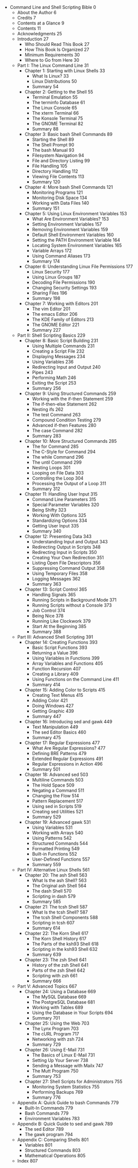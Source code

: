 - Command Line and Shell Scripting Bible  0
    - About the Author    6
    - Credits 7
    - Contents at a Glance    9
    - Contents    11
    - Acknowledgments 25
    - Introduction    27
        - Who Should Read This Book   27
        - How This Book Is Organized  27
        - Minimum Requirements    30
        - Where to Go from Here   30
    - Part I: The Linux Command Line  31
        - Chapter 1: Starting with Linux Shells   33
            - What Is Linux?  33
            - Linux Distributions 50
            - Summary 54
        - Chapter 2: Getting to the Shell 55
            - Terminal Emulation  55
            - The terminfo Database   61
            - The Linux Console   65
            - The xterm Terminal  66
            - The Konsole Terminal    75
            - The GNOME Terminal  82
            - Summary 88
        - Chapter 3: Basic bash Shell Commands    89
            - Starting the Shell  89
            - The Shell Prompt    90
            - The bash Manual 93
            - Filesystem Navigation   94
            - File and Directory Listing  99
            - File Handling   105
            - Directory Handling  112
            - Viewing File Contents   113
            - Summary 120
        - Chapter 4: More bash Shell Commands 121
            - Monitoring Programs 121
            - Monitoring Disk Space   134
            - Working with Data Files 140
            - Summary 151
        - Chapter 5: Using Linux Environment Variables    153
            - What Are Environment Variables? 153
            - Setting Environment Variables   157
            - Removing Environment Variables  159
            - Default Shell Environment Variables 160
            - Setting the PATH Environment Variable   164
            - Locating System Environment Variables   165
            - Variable Arrays 172
            - Using Command Aliases   173
            - Summary 174
        - Chapter 6: Understanding Linux File Permissions 177
            - Linux Security  177
            - Using Linux Groups  187
            - Decoding File Permissions   190
            - Changing Security Settings  193
            - Sharing Files   196
            - Summary 198
        - Chapter 7: Working with Editors 201
            - The vim Editor  201
            - The emacs Editor    206
            - The KDE Family of Editors   213
            - The GNOME Editor    221
            - Summary 227
    - Part II: Shell Scripting Basics 229
        - Chapter 8: Basic Script Building    231
            - Using Multiple Commands 231
            - Creating a Script File  232
            - Displaying Messages 234
            - Using Variables 236
            - Redirecting Input and Output    240
            - Pipes   243
            - Performing Math 246
            - Exiting the Script  253
            - Summary 256
        - Chapter 9: Using Structured Commands    259
            - Working with the if-then Statement  259
            - The if-then-else Statement  262
            - Nesting ifs 262
            - The test Command    263
            - Compound Condition Testing  279
            - Advanced if-then Features   280
            - The case Command    282
            - Summary 283
        - Chapter 10: More Structured Commands    285
            - The for Command 285
            - The C-Style for Command 294
            - The while Command   296
            - The until Command   299
            - Nesting Loops   301
            - Looping on File Data    303
            - Controlling the Loop    304
            - Processing the Output of a Loop 311
            - Summary 312
        - Chapter 11: Handling User Input 315
            - Command Line Parameters 315
            - Special Parameter Variables 320
            - Being Shifty    323
            - Working With Options    325
            - Standardizing Options   334
            - Getting User Input  335
            - Summary 340
        - Chapter 12: Presenting Data 343
            - Understanding Input and Output  343
            - Redirecting Output in Scripts   348
            - Redirecting Input in Scripts    350
            - Creating Your Own Redirection   351
            - Listing Open File Descriptors   356
            - Suppressing Command Output  358
            - Using Temporary Files   358
            - Logging Messages    362
            - Summary 363
        - Chapter 13: Script Control  365
            - Handling Signals    365
            - Running Scripts in Background Mode  371
            - Running Scripts without a Console   373
            - Job Control 374
            - Being Nice  378
            - Running Like Clockwork  379
            - Start At the Beginning  385
            - Summary 388
    - Part III: Advanced Shell Scripting  391
        - Chapter 14: Creating Functions  393
            - Basic Script Functions  393
            - Returning a Value   396
            - Using Variables in Functions    399
            - Array Variables and Functions   405
            - Function Recursion  407
            - Creating a Library  409
            - Using Functions on the Command Line 411
            - Summary 414
        - Chapter 15: Adding Color to Scripts 415
            - Creating Text Menus 415
            - Adding Color    421
            - Doing Windows   427
            - Getting Graphic 439
            - Summary 447
        - Chapter 16: Introducing sed and gawk    449
            - Text Manipulation   449
            - The sed Editor Basics   460
            - Summary 475
        - Chapter 17: Regular Expressions 477
            - What Are Regular Expressions?   477
            - Defining BRE Patterns   479
            - Extended Regular Expressions    491
            - Regular Expressions in Action   496
            - Summary 501
        - Chapter 18: Advanced sed    503
            - Multiline Commands  503
            - The Hold Space  509
            - Negating a Command  511
            - Changing the Flow   514
            - Pattern Replacement 517
            - Using sed in Scripts    519
            - Creating sed Utilities  521
            - Summary 529
        - Chapter 19: Advanced gawk   531
            - Using Variables 531
            - Working with Arrays 540
            - Using Patterns  542
            - Structured Commands 544
            - Formatted Printing  549
            - Built-in Functions  552
            - User-Defined Functions  557
            - Summary 559
    - Part IV: Alternative Linux Shells   561
        - Chapter 20: The ash Shell   563
            - What Is the ash Shell?  563
            - The Original ash Shell  564
            - The dash Shell  570
            - Scripting in dash   579
            - Summary 585
        - Chapter 21: The tcsh Shell  587
            - What Is the tcsh Shell? 587
            - The tcsh Shell Components   588
            - Scripting in tcsh   607
            - Summary 614
        - Chapter 22: The Korn Shell  617
            - The Korn Shell History  617
            - The Parts of the ksh93 Shell    618
            - Scripting in the ksh93 Shell    632
            - Summary 639
        - Chapter 23: The zsh Shell   641
            - History of the zsh Shell    641
            - Parts of the zsh Shell  642
            - Scripting with zsh  661
            - Summary 666
    - Part V: Advanced Topics 667
        - Chapter 24: Using a Database    669
            - The MySQL Database  669
            - The PostgreSQL Database 681
            - Working with Tables 689
            - Using the Database in Your Scripts  694
            - Summary 701
        - Chapter 25: Using the Web   703
            - The Lynx Program    703
            - The cURL Program    717
            - Networking with zsh 724
            - Summary 729
        - Chapter 26: Using E-Mail    731
            - The Basics of Linux E-Mail  731
            - Setting Up Your Server  738
            - Sending a Message with Mailx    747
            - The Mutt Program    750
            - Summary 753
        - Chapter 27: Shell Scripts for Administrators    755
            - Monitoring System Statistics    755
            - Performing Backups  769
            - Summary 776
    - Appendix A: Quick Guide to bash Commands    779
        - Built-In Commands   779
        - Bash Commands   779
        - Environment Variables   783
    - Appendix B: Quick Guide to sed and gawk 789
        - The sed Editor  789
        - The gawk program    794
    - Appendix C: Comparing Shells    801
        - Variables   801
        - Structured Commands 803
        - Mathematical Operations 805
    - Index   807
